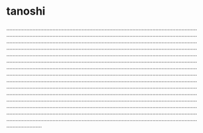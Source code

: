 # tanoshi

...........................................................................................................................................................................................................................................................................................................................................................................................................................................................................................................................................................................................................................................................................................................................................................................................................................................................................................................................................................................................................................................................................................................................................................................................................................................................................................................................................................................................................................................................................................................................................................................................................................................................................................................................................................................................................................................................................................................................................................